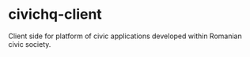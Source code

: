 # civichq-client
Client side for platform of civic applications developed within Romanian civic society.
